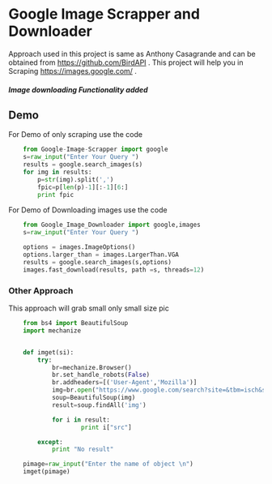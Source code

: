# Google Image Scrapper and Downloader

Approach used in this project is same as Anthony Casagrande and can be obtained from https://github.com/BirdAPI .
This project will help you in Scraping https://images.google.com/ . 

##### Image downloading Functionality added

## Demo
For Demo of only scraping use the code

```python
	from Google-Image-Scrapper import google
	s=raw_input("Enter Your Query ")
	results = google.search_images(s)
	for img in results:
    	p=str(img).split(',')
    	fpic=p[len(p)-1][:-1][6:]
    	print fpic
```
For Demo of Downloading images use the code

```python
	from Google_Image_Downloader import google,images
	s=raw_input("Enter Your Query ")

	options = images.ImageOptions()
	options.larger_than = images.LargerThan.VGA
	results = google.search_images(s,options)
	images.fast_download(results, path =s, threads=12)
```

### Other Approach

This approach will grab small only small size pic
```python
	from bs4 import BeautifulSoup
	import mechanize


	def imget(si):
		try:
			br=mechanize.Browser()
			br.set_handle_robots(False)
			br.addheaders=[('User-Agent','Mozilla')]
			img=br.open("https://www.google.com/search?site=&tbm=isch&source=hp&biw=1280&bih=899&q="+si+"&oq="+si)
			soup=BeautifulSoup(img)
			result=soup.findAll('img')

			for i in result:
					print i["src"]

		except:
			print "No result"

	pimage=raw_input("Enter the name of object \n")
	imget(pimage)
```
